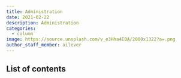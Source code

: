 ```yaml
---
title: Administration
date: 2021-02-22
description: Administration
categories:
  - column
image: https://source.unsplash.com/v_e3Hha4EBA/2000x1322?a=.png
author_staff_member: ailever
---
```


## List of contents
